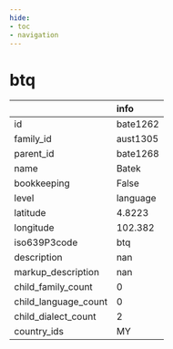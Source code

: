 ```yaml
---
hide:
- toc
- navigation
---
```

# btq
|                      | info     |
|:---------------------|:---------|
| id                   | bate1262 |
| family_id            | aust1305 |
| parent_id            | bate1268 |
| name                 | Batek    |
| bookkeeping          | False    |
| level                | language |
| latitude             | 4.8223   |
| longitude            | 102.382  |
| iso639P3code         | btq      |
| description          | nan      |
| markup_description   | nan      |
| child_family_count   | 0        |
| child_language_count | 0        |
| child_dialect_count  | 2        |
| country_ids          | MY       |